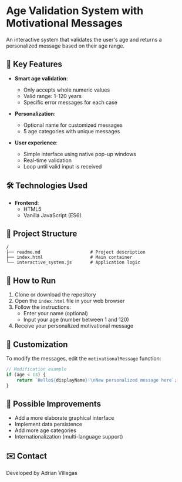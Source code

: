 # Age Validation System with Motivational Messages

An interactive system that validates the user's age and returns a personalized message based on their age range.

## 🌟 Key Features

- **Smart age validation**:
  - Only accepts whole numeric values
  - Valid range: 1-120 years
  - Specific error messages for each case

- **Personalization**:
  - Optional name for customized messages
  - 5 age categories with unique messages

- **User experience**:
  - Simple interface using native pop-up windows
  - Real-time validation
  - Loop until valid input is received

## 🛠️ Technologies Used

- **Frontend**:
  - HTML5
  - Vanilla JavaScript (ES6)

## 📂 Project Structure

```
/
├── readme.md                   # Project description
├── index.html                  # Main container
└── interactive_system.js       # Application logic
```

## 🚀 How to Run

1. Clone or download the repository
2. Open the `index.html` file in your web browser
3. Follow the instructions:
   - Enter your name (optional)
   - Input your age (number between 1 and 120)
4. Receive your personalized motivational message

## 🎨 Customization

To modify the messages, edit the `motivationalMessage` function:

```javascript
// Modification example
if (age < 13) {
    return `Hello${displayName}!\nNew personalized message here`;
}
```

## 📝 Possible Improvements

- Add a more elaborate graphical interface
- Implement data persistence
- Add more age categories
- Internationalization (multi-language support)

## ✉️ Contact

Developed by Adrian Villegas
